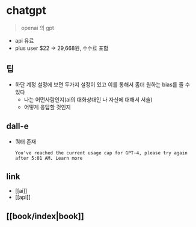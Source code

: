 # chatgpt
> openai 의 gpt

- api 유료
- plus user $22 -> 29,668원, 수수료 포함

## 팁
- 하단 계정 설정에 보면 두가지 설정이 있고 이를 통해서 좀더 원하는 bias를 줄 수 있다
  - 나는 어떤사람인지(ai의 대화상대인 나 자신에 대해서 서술)
  - 어떻게 응답할 것인지

## dall-e
- 쿼터 존재
  ```
  You've reached the current usage cap for GPT-4, please try again after 5:01 AM. Learn more
  ```
## link
- [[ai]]
- [[api]]
## [[book/index|book]]
